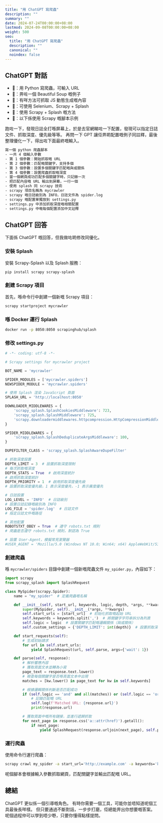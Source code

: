 ```yaml
---
title: "用 ChatGPT 寫爬蟲"
description: ""
summary: ""
date: 2024-07-24T00:00:00+08:00
lastmod: 2024-09-08T00:00:00+08:00
weight: 500
seo:
  title: "用 ChatGPT 寫爬蟲"
  description: ""
  canonical: ""
  noindex: false
---
```


## ChatGPT 對話

* 🤡：用 Python 寫爬蟲，可輸入 URL
* 🤖：畀咗一個 Beautiful Soup 嘅例子
* 🤡：有咩方法可抓取 JS 動態生成嘅內容
* 🤖：可使用 Selenium、Scrapy + Splash
* 🤡：使用 Scrapy + Splash 嘅方法
* 🤖：以下係使用 Scrapy 嘅腳本示例

跑咗一下，發現日誌全打喺屏幕上，於是去官網睇咗一下配置，發現可以指定日誌文件、抓取深度、優先級等等。
再問一下 GPT 讓佢畀啲配置嘅例子同註釋，最後整理優化一下，得出咗下面最終嘅輸入。

```txt {frame="none"}
寫一個 python 爬蟲腳本
- 一共 4 個輸入參數
- 第 1 個參數：開始抓取嘅 URL
- 第 2 個參數：匹配嘅關鍵字，支持多個
- 第 3 個參數：設置多個關鍵字匹配嘅與或關係
- 第 4 個參數：設置爬蟲抓取嘅深度
- 當一個網頁成功匹配多個關鍵字時，只記錄一次
- 把匹配內容嘅 URL 輸出到屏幕，一行一個
- 使用 splash 同 scrapy 技術
- scrapy 項目名稱為 mycrawler
- scrapy 嘅日誌級別為 INFO，日誌文件為 spider.log
- scrapy 嘅配置單獨放到 settings.py
- settings.py 中添加抓取深度嘅相關配置
- settings.py 中嘅每個配置添加中文註釋
```

## ChatGPT 回答

下面係 ChatGPT 嘅回答，但我做咗啲修改同優化。

### 安裝 Splash

安裝 Scrapy-Splash 以及 Splash 服務：

```bash {frame="none"}
pip install scrapy scrapy-splash
```

### 創建 Scrapy 項目

首先，喺命令行中創建一個新嘅 Scrapy 項目：

```bash {frame="none"}
scrapy startproject mycrawler
```

### 喺 Docker 運行 Splash

```bash {frame="none"}
docker run -p 8050:8050 scrapinghub/splash
```

### 修改 settings.py

```python {frame="none"}
# -*- coding: utf-8 -*-

# Scrapy settings for mycrawler project

BOT_NAME = 'mycrawler'

SPIDER_MODULES = ['mycrawler.spiders']
NEWSPIDER_MODULE = 'mycrawler.spiders'

# 使用 Splash 渲染 JavaScript 頁面
SPLASH_URL = 'http://localhost:8050'

DOWNLOADER_MIDDLEWARES = {
    'scrapy_splash.SplashCookiesMiddleware': 723,
    'scrapy_splash.SplashMiddleware': 725,
    'scrapy.downloadermiddlewares.httpcompression.HttpCompressionMiddleware': 810,
}

SPIDER_MIDDLEWARES = {
    'scrapy_splash.SplashDeduplicateArgsMiddleware': 100,
}

DUPEFILTER_CLASS = 'scrapy_splash.SplashAwareDupeFilter'

# 抓取深度設置
DEPTH_LIMIT = 3  # 設置抓取深度限制
# 每次抓取嘅深度
DEPTH_STATS = True  # 啟用深度統計
# 啟用抓取深度統計
DEPTH_PRIORITY = 1  # 啟用抓取深度優先級
# 設置抓取深度優先級，1 表示深度優先，-1 表示廣度優先

# 日誌設置
LOG_LEVEL = 'INFO'  # 日誌級別
# 設置日誌記錄嘅級別為 INFO
LOG_FILE = 'spider.log'  # 日誌文件
# 指定日誌文件嘅路徑

# 其他配置
ROBOTSTXT_OBEY = True  # 遵守 robots.txt 規則
# 爬蟲是否遵守 robots.txt 規則，默認為 True

# 設置 User-Agent，模擬常見瀏覽器
#USER_AGENT = 'Mozilla/5.0 (Windows NT 10.0; Win64; x64) AppleWebKit/537.36 (KHTML, like Gecko) Chrome/91.0.4472.124 Safari/537.36'
```

### 創建爬蟲

喺 `mycrawler/spiders` 目錄中創建一個新嘅爬蟲文件 `my_spider.py`，內容如下：

```python {frame="none"}
import scrapy
from scrapy_splash import SplashRequest

class MySpider(scrapy.Spider):
    name = "my_spider"  # 定義爬蟲嘅名稱

    def __init__(self, start_url, keywords, logic, depth, *args, **kwargs):
        super(MySpider, self).__init__(*args, **kwargs)
        self.start_urls = [start_url]  # 初始化抓取嘅起始 URL
        self.keywords = keywords.split(',')  # 將關鍵字字符串拆分為列表
        self.logic = logic  # 設置關鍵字匹配嘅邏輯關係（與或關係）
        self.custom_settings = {'DEPTH_LIMIT': int(depth)}  # 設置抓取深度限制

    def start_requests(self):
        # 生成初始請求
        for url in self.start_urls:
            yield SplashRequest(url, self.parse, args={'wait': 1})

    def parse(self, response):
        # 解析響應內容
        # 獲取頁面文本並轉為小寫
        page_text = response.text.lower()
        # 檢查每個關鍵字是否喺頁面文本中出現
        matches = [kw.lower() in page_text for kw in self.keywords]

        # 根據邏輯關係判斷是否匹配成功
        if (self.logic == 'and' and all(matches)) or (self.logic == 'or' and any(matches)):
            # 記錄匹配嘅 URL
            self.log(f'Matched URL: {response.url}')  
            print(response.url)

        # 獲取頁面中嘅所有鏈接，並進行遞歸抓取
        for next_page in response.css('a::attr(href)').getall():
            if next_page:
                yield SplashRequest(response.urljoin(next_page), self.parse, args={'wait': 1})
```

### 運行爬蟲

使用命令行運行爬蟲：

```bash {frame="none"}
scrapy crawl my_spider -a start_url='http://example.com' -a keywords='keyword1,keyword2' -a logic='and' -a depth=3
```

呢個腳本會根據輸入參數抓取網頁，匹配關鍵字並輸出匹配嘅 URL。

## 總結

ChatGPT 更似係一個引導嘅角色。
有時你需要一個工具，可能你並唔知道呢個工具最後長咩樣。
但只要通過不斷對話，一步步打磨，佢總能畀出你想要嘅答案。
呢個過程仲可以學到唔少嘢，只要你懂得點樣提問。
